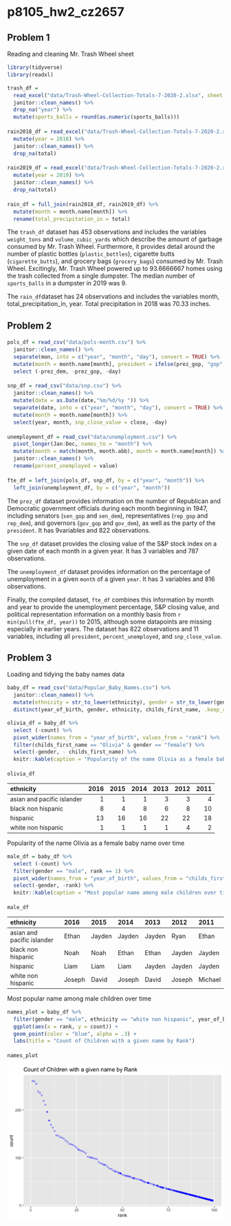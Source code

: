 p8105\_hw2\_cz2657
================

## Problem 1

Reading and cleaning Mr. Trash Wheel sheet

``` r
library(tidyverse)
library(readxl)
```

``` r
trash_df = 
  read_excel("data/Trash-Wheel-Collection-Totals-7-2020-2.xlsx", sheet = "Mr. Trash Wheel", range = "A2:N535", col_names = TRUE) %>% 
  janitor::clean_names() %>% 
  drop_na("year") %>% 
  mutate(sports_balls = round(as.numeric(sports_balls)))

rain2018_df = read_excel("data/Trash-Wheel-Collection-Totals-7-2020-2.xlsx", sheet = "2018 Precipitation", range = "A2:B14", col_names = TRUE) %>%
  mutate(year = 2018) %>% 
  janitor::clean_names() %>% 
  drop_na(total)

rain2019_df = read_excel("data/Trash-Wheel-Collection-Totals-7-2020-2.xlsx", sheet = "2019 Precipitation", range = "A2:B14", col_names = TRUE) %>%
  mutate(year = 2019) %>% 
  janitor::clean_names() %>% 
  drop_na(total)

rain_df = full_join(rain2018_df, rain2019_df) %>% 
  mutate(month = month.name[month]) %>% 
  rename(total_precipitation_in = total)
```

The `trash_df` dataset has 453 observations and includes the variables
`weight_tons` and `volume_cubic_yards` which describe the amount of
garbage consumed by Mr. Trash Wheel. Furthermore, it provides detail
around the number of plastic bottles (`plastic_bottles`), cigarette
butts (`cigarette_butts`), and grocery bags (`grocery_bags`) consumed by
Mr. Trash Wheel. Excitingly, Mr. Trash Wheel powered up to 93.6666667
homes using the trash collected from a single dumpster. The median
number of `sports_balls` in a dumpster in 2019 was 9.

The `rain_df`dataset has 24 observations and includes the variables
month, total\_precipitation\_in, year. Total precipitation in 2018 was
70.33 inches.

## Problem 2

``` r
pols_df = read_csv("data/pols-month.csv") %>% 
  janitor::clean_names() %>% 
  separate(mon, into = c("year", "month", "day"), convert = TRUE) %>% 
  mutate(month = month.name[month], president = ifelse(prez_gop, "gop", "dem")) %>% 
  select (-prez_dem, -prez_gop, -day)

snp_df = read_csv("data/snp.csv") %>% 
  janitor::clean_names() %>% 
  mutate(date = as.Date(date,"%m/%d/%y ")) %>% 
  separate(date, into = c("year", "month", "day"), convert = TRUE) %>% 
  mutate(month = month.name[month]) %>% 
  select(year, month, snp_close_value = close, -day)

unemployment_df = read_csv("data/unemployment.csv") %>% 
  pivot_longer(Jan:Dec, names_to = "month") %>% 
  mutate(month = match(month, month.abb), month = month.name[month]) %>% 
  janitor::clean_names() %>% 
  rename(percent_unemployed = value)

fte_df = left_join(pols_df, snp_df, by = c("year", "month")) %>% 
  left_join(unemployment_df, by = c("year", "month"))
```

The `prez_df` dataset provides information on the number of Republican
and Democratic government officials during each month beginning in 1947,
including senators (`sen_gop` and `sen_dem`), representatives (`rep_gop`
and `rep_dem`), and governors (`gov_gop` and `gov_dem`), as well as the
party of the `president`. It has 9variables and 822 observations.

The `snp_df` dataset provides the closing value of the S&P stock index
on a given date of each month in a given year. It has 3 variables and
787 observations.

The `unemployment_df` dataset provides information on the percentage of
unemployment in a given `month` of a given `year`. It has 3 variables
and 816 observations.

Finally, the compiled dataset, `fte_df` combines this information by
month and year to provide the unemployment percentage, S&P closing
value, and political representation information on a monthly basis from
`r min(pull(fte_df, year))` to 2015, although some datapoints are
missing especially in earlier years. The dataset has 822 observations
and 11 variables, including all `president`, `percent_unemployed`, and
`snp_close_value`.

## Problem 3

Loading and tidying the baby names data

``` r
baby_df = read_csv("data/Popular_Baby_Names.csv") %>% 
  janitor::clean_names() %>% 
  mutate(ethnicity = str_to_lower(ethnicity), gender = str_to_lower(gender), childs_first_name = str_to_title(childs_first_name), ethnicity = recode (ethnicity, "asian and paci" = "asian and pacific islander", "black non hisp" = "black non hispanic", "white non hisp" = "white non hispanic")) %>% 
  distinct(year_of_birth, gender, ethnicity, childs_first_name, .keep_all = TRUE) 
```

``` r
olivia_df = baby_df %>% 
  select (-count) %>% 
  pivot_wider(names_from = "year_of_birth", values_from = "rank") %>% 
  filter(childs_first_name == "Olivia" & gender == "female") %>% 
  select(-gender, - childs_first_name) %>% 
  knitr::kable(caption = "Popularity of the name Olivia as a female baby name over time") 

olivia_df
```

| ethnicity                  | 2016 | 2015 | 2014 | 2013 | 2012 | 2011 |
|:---------------------------|-----:|-----:|-----:|-----:|-----:|-----:|
| asian and pacific islander |    1 |    1 |    1 |    3 |    3 |    4 |
| black non hispanic         |    8 |    4 |    8 |    6 |    8 |   10 |
| hispanic                   |   13 |   16 |   16 |   22 |   22 |   18 |
| white non hispanic         |    1 |    1 |    1 |    1 |    4 |    2 |

Popularity of the name Olivia as a female baby name over time

``` r
male_df = baby_df %>% 
  select (-count) %>% 
  filter(gender == "male", rank == 1) %>% 
  pivot_wider(names_from = "year_of_birth", values_from = "childs_first_name") %>% 
  select(-gender, -rank) %>% 
  knitr::kable(caption = "Most popular name among male children over time") 

male_df
```

| ethnicity                  | 2016   | 2015   | 2014   | 2013   | 2012   | 2011    |
|:---------------------------|:-------|:-------|:-------|:-------|:-------|:--------|
| asian and pacific islander | Ethan  | Jayden | Jayden | Jayden | Ryan   | Ethan   |
| black non hispanic         | Noah   | Noah   | Ethan  | Ethan  | Jayden | Jayden  |
| hispanic                   | Liam   | Liam   | Liam   | Jayden | Jayden | Jayden  |
| white non hispanic         | Joseph | David  | Joseph | David  | Joseph | Michael |

Most popular name among male children over time

``` r
names_plot = baby_df %>% 
  filter(gender == "male", ethnicity == "white non hispanic", year_of_birth == 2016) %>% 
  ggplot(aes(x = rank, y = count)) +
  geom_point(color = "blue", alpha = .3) +
  labs(title = "Count of Children with a given name by Rank")

names_plot
```

![](p8105_hw2_cz2657_files/figure-gfm/unnamed-chunk-5-1.png)<!-- -->
